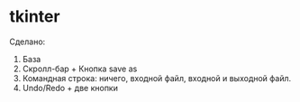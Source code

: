 # tkinter
Сделано:
1) База
2) Скролл-бар + Кнопка save as
3) Командная строка: ничего, входной файл, входной и выходной файл.
4) Undo/Redo + две кнопки
